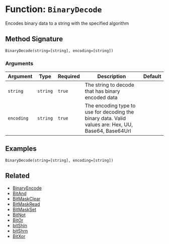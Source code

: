 [comment]: # (Note: This documentation is generated dynamically in the build process.  To modify the contents, change the javadoc on the _invoke method of the BIF class)

# Function: `BinaryDecode`

Encodes binary data to a string with the specified algorithm

## Method Signature

```
BinaryDecode(string=[string], encoding=[string])
```

### Arguments


| Argument | Type | Required | Description | Default |
|----------|------|----------|-------------|---------|
| `string` | `string` | `true` | The string to decode that has binary encoded data |  |
| `encoding` | `string` | `true` | The encoding type to use for decoding the binary data. Valid values are: Hex, UU, Base64, Base64Url |  |

## Examples

```
BinaryDecode(string=[string], encoding=[string])
```

## Related

  * [BinaryEncode](./BinaryEncode.md)
  * [BitAnd](./BitAnd.md)
  * [BitMaskClear](./BitMaskClear.md)
  * [BitMaskRead](./BitMaskRead.md)
  * [BitMaskSet](./BitMaskSet.md)
  * [BitNot](./BitNot.md)
  * [BitOr](./BitOr.md)
  * [bitShln](./bitShln.md)
  * [bitShrn](./bitShrn.md)
  * [BitXor](./BitXor.md)
